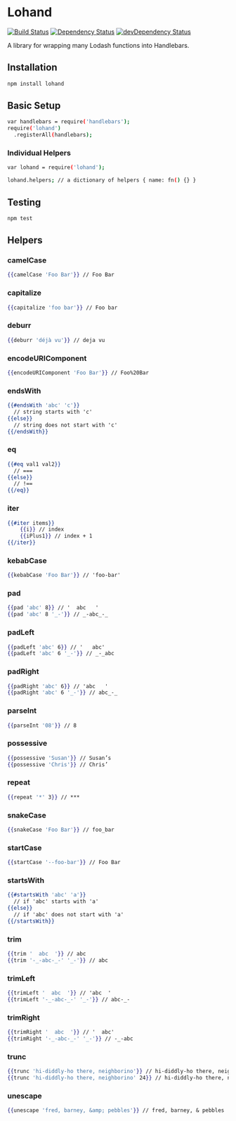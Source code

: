 # Lohand

[![Build Status](https://travis-ci.org/alexsomeoddpilot/lohand.svg?branch=master)](https://travis-ci.org/alexsomeoddpilot/lohand)
[![Dependency Status](https://david-dm.org/alexsomeoddpilot/lohand.svg)](https://david-dm.org/alexsomeoddpilot/lohand)
[![devDependency Status](https://david-dm.org/alexsomeoddpilot/lohand/dev-status.svg)](https://david-dm.org/alexsomeoddpilot/lohand#info=devDependencies)

A library for wrapping many Lodash functions into Handlebars.

## Installation

```bash
npm install lohand
```

## Basic Setup

```bash
var handlebars = require('handlebars');
require('lohand')
  .registerAll(handlebars);
```

### Individual Helpers

```bash
var lohand = require('lohand');

lohand.helpers; // a dictionary of helpers { name: fn() {} }
```

## Testing

```bash
npm test
```

## Helpers

### camelCase

```handlebars
{{camelCase 'Foo Bar'}} // Foo Bar
```

### capitalize

```handlebars
{{capitalize 'foo bar'}} // Foo bar
```

### deburr

```handlebars
{{deburr 'déjà vu'}} // deja vu
```

### encodeURIComponent

```handlebars
{{encodeURIComponent 'Foo Bar'}} // Foo%20Bar
```

### endsWith

```handlebars
{{#endsWith 'abc' 'c'}}
  // string starts with 'c'
{{else}}
  // string does not start with 'c'
{{/endsWith}}
```

### eq

```handlebars
{{#eq val1 val2}}
  // ===
{{else}}
  // !==
{{/eq}}
```

### iter

```handlebars
{{#iter items}}
    {{i}} // index
    {{iPlus1}} // index + 1
{{/iter}}
```

### kebabCase

```handlebars
{{kebabCase 'Foo Bar'}} // 'foo-bar'
```

### pad

```handlebars
{{pad 'abc' 8}} // '  abc   '
{{pad 'abc' 8 '_-'}} // _-abc_-_
```

### padLeft

```handlebars
{{padLeft 'abc' 6}} // '   abc'
{{padLeft 'abc' 6 '_-'}} // _-_abc
```

### padRight

```handlebars
{{padRight 'abc' 6}} // 'abc   '
{{padRight 'abc' 6 '_-'}} // abc_-_
```

### parseInt

```handlebars
{{parseInt '08'}} // 8
```

### possessive

```handlebars
{{possessive 'Susan'}} // Susan’s
{{possessive 'Chris'}} // Chris’
```

### repeat

```handlebars
{{repeat '*' 3}} // ***
```

### snakeCase

```handlebars
{{snakeCase 'Foo Bar'}} // foo_bar
```

### startCase

```handlebars
{{startCase '--foo-bar'}} // Foo Bar
```

### startsWith

```handlebars
{{#startsWith 'abc' 'a'}}
  // if 'abc' starts with 'a'
{{else}}
  // if 'abc' does not start with 'a'
{{/startsWith}}
```

### trim

```handlebars
{{trim '  abc  '}} // abc
{{trim '-_-abc-_-' '_-'}} // abc
```

### trimLeft

```handlebars
{{trimLeft '  abc  '}} // 'abc  '
{{trimLeft '-_-abc-_-' '_-'}} // abc-_-
```

### trimRight

```handlebars
{{trimRight '  abc  '}} // '  abc'
{{trimRight '-_-abc-_-' '_-'}} // -_-abc
```

### trunc

```handlebars
{{trunc 'hi-diddly-ho there, neighborino'}} // hi-diddly-ho there, neighbo...
{{trunc 'hi-diddly-ho there, neighborino' 24}} // hi-diddly-ho there, n...
```

### unescape

```handlebars
{{unescape 'fred, barney, &amp; pebbles'}} // fred, barney, & pebbles
```
